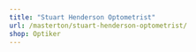 ```yaml
---
title: "Stuart Henderson Optometrist"
url: /masterton/stuart-henderson-optometrist/
shop: Optiker
---
```

